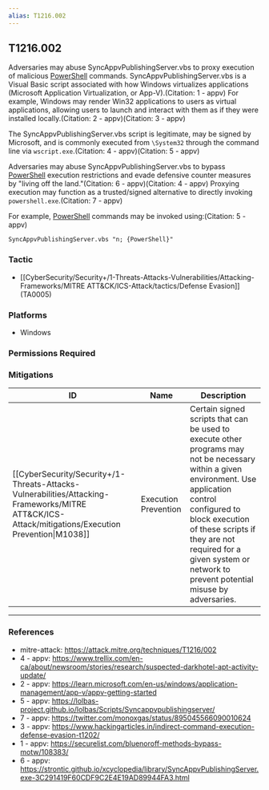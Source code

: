 ```yaml
---
alias: T1216.002
---
```


## T1216.002

Adversaries may abuse SyncAppvPublishingServer.vbs to proxy execution of malicious [PowerShell](https://attack.mitre.org/techniques/T1059/001) commands. SyncAppvPublishingServer.vbs is a Visual Basic script associated with how Windows virtualizes applications (Microsoft Application Virtualization, or App-V).(Citation: 1 - appv) For example, Windows may render Win32 applications to users as virtual applications, allowing users to launch and interact with them as if they were installed locally.(Citation: 2 - appv)(Citation: 3 - appv)
    
The SyncAppvPublishingServer.vbs script is legitimate, may be signed by Microsoft, and is commonly executed from `\System32` through the command line via `wscript.exe`.(Citation: 4 - appv)(Citation: 5 - appv)

Adversaries may abuse SyncAppvPublishingServer.vbs to bypass [PowerShell](https://attack.mitre.org/techniques/T1059/001) execution restrictions and evade defensive counter measures by "living off the land."(Citation: 6 - appv)(Citation: 4 - appv) Proxying execution may function as a trusted/signed alternative to directly invoking `powershell.exe`.(Citation: 7 - appv)

For example,  [PowerShell](https://attack.mitre.org/techniques/T1059/001) commands may be invoked using:(Citation: 5 - appv)

`SyncAppvPublishingServer.vbs "n; {PowerShell}"`


### Tactic
- [[CyberSecurity/Security+/1-Threats-Attacks-Vulnerabilities/Attacking-Frameworks/MITRE ATT&CK/ICS-Attack/tactics/Defense Evasion]] (TA0005)

### Platforms
- Windows

### Permissions Required

### Mitigations

| ID | Name | Description |
| --- | --- | --- |
| [[CyberSecurity/Security+/1-Threats-Attacks-Vulnerabilities/Attacking-Frameworks/MITRE ATT&CK/ICS-Attack/mitigations/Execution Prevention\|M1038]] | Execution Prevention | Certain signed scripts that can be used to execute other programs may not be necessary within a given environment. Use application control configured to block execution of these scripts if they are not required for a given system or network to prevent potential misuse by adversaries. |


---
### References

- mitre-attack: https://attack.mitre.org/techniques/T1216/002
- 4 - appv: https://www.trellix.com/en-ca/about/newsroom/stories/research/suspected-darkhotel-apt-activity-update/
- 2 - appv: https://learn.microsoft.com/en-us/windows/application-management/app-v/appv-getting-started
- 5 - appv: https://lolbas-project.github.io/lolbas/Scripts/Syncappvpublishingserver/
- 7 - appv: https://twitter.com/monoxgas/status/895045566090010624
- 3 - appv: https://www.hackingarticles.in/indirect-command-execution-defense-evasion-t1202/
- 1 - appv: https://securelist.com/bluenoroff-methods-bypass-motw/108383/
- 6 - appv: https://strontic.github.io/xcyclopedia/library/SyncAppvPublishingServer.exe-3C291419F60CDF9C2E4E19AD89944FA3.html
